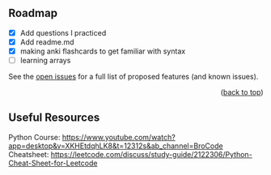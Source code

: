 <!-- ROADMAP -->
## Roadmap

- [x] Add questions I practiced
- [x] Add readme.md
- [x] making anki flashcards to get familiar with syntax
- [ ] learning arrays

See the [open issues](https://github.com/othneildrew/Best-README-Template/issues) for a full list of proposed features (and known issues).

<p align="right">(<a href="#readme-top">back to top</a>)</p>

<!-- Useful Resources -->
## Useful Resources

Python Course: https://www.youtube.com/watch?app=desktop&v=XKHEtdqhLK8&t=12312s&ab_channel=BroCode <br>
Cheatsheet: https://leetcode.com/discuss/study-guide/2122306/Python-Cheat-Sheet-for-Leetcode